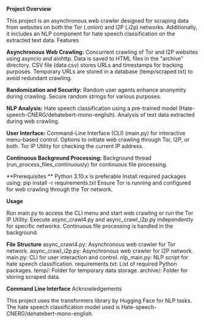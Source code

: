 **Project Overview**

This project is an asynchronous web crawler designed for scraping data from websites on both the Tor (.onion) and I2P (.i2p) networks. Additionally, it includes an NLP component for hate speech classification on the extracted text data.
Features

**Asynchronous Web Crawling:**
        Concurrent crawling of Tor and I2P websites using asyncio and aiohttp.
        Data is saved to HTML files in the "archive" directory.
        CSV file (data.csv) stores URLs and timestamps for tracking purposes.
        Temporary URLs are stored in a database (temp/scraped.txt) to avoid redundant crawling.

**Randomization and Security:**
        Random user agents enhance anonymity during crawling.
        Secure random strings for various purposes.

**NLP Analysis:**
        Hate speech classification using a pre-trained model (Hate-speech-CNERG/dehatebert-mono-english).
        Analysis of text data extracted during web crawling.

**User Interface:**
        Command-Line Interface (CLI) (main.py) for interactive menu-based control.
        Options to initiate web crawling through Tor, I2P, or both.
        Tor IP Utility for checking the current IP address.

**Continuous Background Processing:**
        Background thread (run_process_files_continuously) for continuous file processing.

**Prerequisites
**
  Python 3.10.x is preferable
  Install required packages using: pip install -r requirements.txt
  Ensure Tor is running and configured for web crawling through the Tor network.

**Usage**

   Run main.py to access the CLI menu and start web crawling or run the Tor IP Utility.
   Execute async_crawl4.py and async_crawl_i2p.py independently for specific networks.
   Continuous file processing is handled in the background.

**File Structure**
    async_crawl4.py: Asynchronous web crawler for Tor network.
    async_crawl_i2p.py: Asynchronous web crawler for I2P network.
    main.py: CLI for user interaction and control.
    nlp_main.py: NLP script for hate speech classification.
    requirements.txt: List of required Python packages.
    temp/: Folder for temporary data storage.
    archive/: Folder for storing scraped data.

**Command Line Interface**
Acknowledgements

 This project uses the transformers library by Hugging Face for NLP tasks.
 The hate speech classification model used is Hate-speech-CNERG/dehatebert-mono-english.

